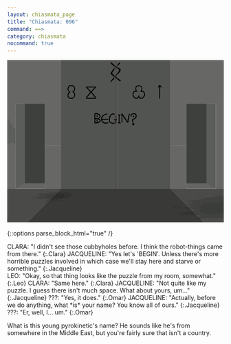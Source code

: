```yaml
---
layout: chiasmata_page
title: "Chiasmata: 096"
command: ==>
category: chiasmata
nocommand: true
---
```


![96](/chiasmata/images/narrative/091.gif)

{::options parse_block_html="true" /}
<div class="dialogue">
CLARA: "I didn't see those cubbyholes before. I think the robot-things came from there." 
{:.Clara}
JACQUELINE: "Yes let's 'BEGIN'. Unless there's more horrible puzzles involved in which case we'll stay here and starve or something." 
{:.Jacqueline}
<br>
LEO: "Okay, so that thing looks like the puzzle from my room, somewhat." 
{:.Leo}
CLARA: "Same here." 
{:.Clara}
JACQUELINE: "Not quite like my puzzle. I guess there isn't much space. What about yours, um..." 
{:.Jacqueline}
???: "Yes, it does." 
{:.Omar}
JACQUELINE: "Actually, before we do anything, what *is* your name? You know all of ours." 
{:.Jacqueline}
???: "Er, well, I... um." 
{:.Omar}
</div>

What is this young pyrokinetic's name? He sounds like he's from somewhere in the Middle East, but you're fairly sure that isn't a country.